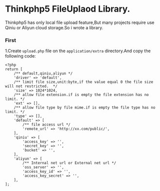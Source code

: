 Thinkphp5 FileUplaod Library.
======

Thinkphp5 has only local file upload feature,But many projects require use Qiniu or Aliyun cloud storage.So i wrote a library.

### First
1.Create `upload.php` file on the `application/extra` directory.And copy the following code:
~~~
<?php
return [
    /** default,qiniu,aliyun */
    'driver' => 'default', 
    /** limit file size,unit:byte,if the value equal 0 the file size will not restricted.  */
    'size' => 1024*1024,
    /** allow file extension.if is empty the file extension has no limit. */
    'ext' => [],
    /** allow file type by file mime.if is empty the file type has no limit. */
    'type' => [],
    'default' => [
        /** file access url */
        'remote_url' => 'http://xx.com/public/',
    ],
    'qiniu' => [
        'access_key' => '',
        'secret_key' => '',
        'bucket' => '',
    ],
    'aliyun' => [
        /** Internal net url or External net url */
        'oss_server' => '', 
        'access_key_id' => '',
        'access_key_secret' => '',
    ],
];
~~~

